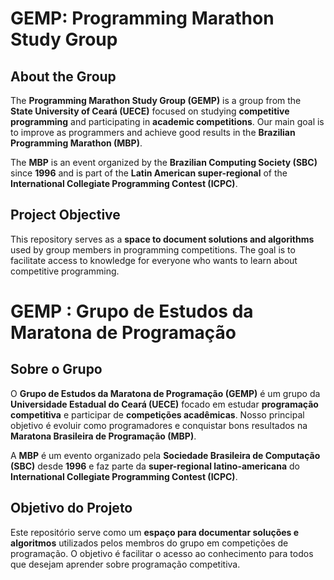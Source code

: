 # GEMP: Programming Marathon Study Group 

## About the Group
The **Programming Marathon Study Group (GEMP)** is a group from the **State University of Ceará (UECE)** focused on studying **competitive programming** and participating in **academic competitions**. Our main goal is to improve as programmers and achieve good results in the **Brazilian Programming Marathon (MBP)**.

The **MBP** is an event organized by the **Brazilian Computing Society (SBC)** since **1996** and is part of the **Latin American super-regional** of the **International Collegiate Programming Contest (ICPC)**.

## Project Objective
This repository serves as a **space to document solutions and algorithms** used by group members in programming competitions. The goal is to facilitate access to knowledge for everyone who wants to learn about competitive programming.

# GEMP : Grupo de Estudos da Maratona de Programação

## Sobre o Grupo
O **Grupo de Estudos da Maratona de Programação (GEMP)** é um grupo da **Universidade Estadual do Ceará (UECE)** focado em estudar **programação competitiva** e participar de **competições acadêmicas**. Nosso principal objetivo é evoluir como programadores e conquistar bons resultados na **Maratona Brasileira de Programação (MBP)**.

A **MBP** é um evento organizado pela **Sociedade Brasileira de Computação (SBC)** desde **1996** e faz parte da **super-regional latino-americana** do **International Collegiate Programming Contest (ICPC)**.

## Objetivo do Projeto
Este repositório serve como um **espaço para documentar soluções e algoritmos** utilizados pelos membros do grupo em competições de programação. O objetivo é facilitar o acesso ao conhecimento para todos que desejam aprender sobre programação competitiva.
